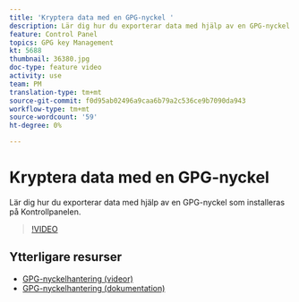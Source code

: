```yaml
---
title: 'Kryptera data med en GPG-nyckel '
description: Lär dig hur du exporterar data med hjälp av en GPG-nyckel som installeras på Kontrollpanelen.
feature: Control Panel
topics: GPG key Management
kt: 5688
thumbnail: 36380.jpg
doc-type: feature video
activity: use
team: PM
translation-type: tm+mt
source-git-commit: f0d95ab02496a9caa6b79a2c536ce9b7090da943
workflow-type: tm+mt
source-wordcount: '59'
ht-degree: 0%

---
```



# Kryptera data med en GPG-nyckel

Lär dig hur du exporterar data med hjälp av en GPG-nyckel som installeras på Kontrollpanelen.

>[!VIDEO](https://video.tv.adobe.com/v/36380?quality=12)

## Ytterligare resurser

* [GPG-nyckelhantering (videor)](./gpg-key-management-overview.md)
* [GPG-nyckelhantering (dokumentation)](https://docs.adobe.com/content/help/en/control-panel/using/instances-settings/gpg-keys-management.html)
